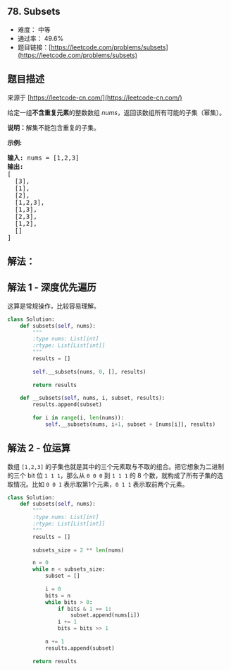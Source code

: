 ## 78. Subsets

- 难度： 中等
- 通过率： 49.6%
- 题目链接：[https://leetcode.com/problems/subsets](https://leetcode.com/problems/subsets)


## 题目描述

来源于 [https://leetcode-cn.com/](https://leetcode-cn.com/)

<p>给定一组<strong>不含重复元素</strong>的整数数组&nbsp;<em>nums</em>，返回该数组所有可能的子集（幂集）。</p>

<p><strong>说明：</strong>解集不能包含重复的子集。</p>

<p><strong>示例:</strong></p>

<pre><strong>输入:</strong> nums = [1,2,3]
<strong>输出:</strong>
[
  [3],
&nbsp; [1],
&nbsp; [2],
&nbsp; [1,2,3],
&nbsp; [1,3],
&nbsp; [2,3],
&nbsp; [1,2],
&nbsp; []
]</pre>


## 解法：

## 解法 1 - 深度优先遍历

这算是常规操作，比较容易理解。

```python
class Solution:
    def subsets(self, nums):
        """
        :type nums: List[int]
        :rtype: List[List[int]]
        """
        results = []
        
        self.__subsets(nums, 0, [], results)
        
        return results
    
    def __subsets(self, nums, i, subset, results):
        results.append(subset)
        
        for i in range(i, len(nums)):
            self.__subsets(nums, i+1, subset + [nums[i]], results) 
```


## 解法 2 - 位运算

数组 `[1,2,3]` 的子集也就是其中的三个元素取与不取的组合。把它想象为二进制的三个 bit 位 `1 1 1`，那么从 `0 0 0` 到 `1 1 1` 的 8 个数，就构成了所有子集的选取情况。比如 `0 0 1` 表示取第1个元素，`0 1 1` 表示取前两个元素。

```python
class Solution:
    def subsets(self, nums):
        """
        :type nums: List[int]
        :rtype: List[List[int]]
        """
        results = []
        
        subsets_size = 2 ** len(nums)

        n = 0
        while n < subsets_size:
            subset = []
            
            i = 0
            bits = n
            while bits > 0:
                if bits & 1 == 1:
                    subset.append(nums[i])
                i += 1
                bits = bits >> 1
            
            n += 1
            results.append(subset)
        
        return results
```